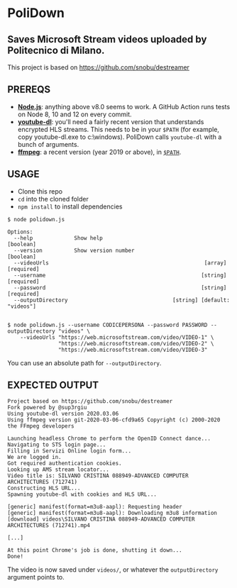 # PoliDown

## Saves Microsoft Stream videos uploaded by Politecnico di Milano.

This project is based on https://github.com/snobu/destreamer


## PREREQS

* [**Node.js**](https://nodejs.org/it/download/): anything above v8.0 seems to work. A GitHub Action runs tests on Node 8, 10 and 12 on every commit.
* [**youtube-dl**](https://ytdl-org.github.io/youtube-dl/download.html): you'll need a fairly recent version that understands encrypted HLS streams. This needs to be in your `$PATH` (for example, copy youtube-dl.exe to c:\windows). PoliDown calls `youtube-dl` with a bunch of arguments.
* [**ffmpeg**](https://www.ffmpeg.org/download.html): a recent version (year 2019 or above), in [`$PATH`](https://www.thewindowsclub.com/how-to-install-ffmpeg-on-windows-10).


## USAGE

* Clone this repo
* `cd` into the cloned folder
* `npm install` to install dependencies


```
$ node polidown.js

Options:
  --help             Show help                                         [boolean]
  --version          Show version number                               [boolean]
  --videoUrls                                                 [array] [required]
  --username                                                 [string] [required]
  --password                                                 [string] [required]
  --outputDirectory                                 [string] [default: "videos"]


$ node polidown.js --username CODICEPERSONA --password PASSWORD --outputDirectory "videos" \
    --videoUrls "https://web.microsoftstream.com/video/VIDEO-1" \
                "https://web.microsoftstream.com/video/VIDEO-2" \
                "https://web.microsoftstream.com/video/VIDEO-3"
```
You can use an absolute path for `--outputDirectory`.

## EXPECTED OUTPUT

```
Project based on https://github.com/snobu/destreamer
Fork powered by @sup3rgiu
Using youtube-dl version 2020.03.06
Using ffmpeg version git-2020-03-06-cfd9a65 Copyright (c) 2000-2020 the FFmpeg developers

Launching headless Chrome to perform the OpenID Connect dance...
Navigating to STS login page...
Filling in Servizi Online login form...
We are logged in.
Got required authentication cookies.
Looking up AMS stream locator...
Video title is: SILVANO CRISTINA 088949-ADVANCED COMPUTER ARCHITECTURES (712741)
Constructing HLS URL...
Spawning youtube-dl with cookies and HLS URL...

[generic] manifest(format=m3u8-aapl): Requesting header
[generic] manifest(format=m3u8-aapl): Downloading m3u8 information
[download] videos\SILVANO CRISTINA 088949-ADVANCED COMPUTER ARCHITECTURES (712741).mp4

[...]

At this point Chrome's job is done, shutting it down...
Done!
```

The video is now saved under `videos/`, or whatever the `outputDirectory` argument points to.
